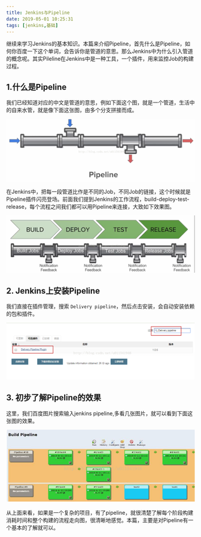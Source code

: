 ```yaml
---
title: Jenkins与Pipeline
date: 2019-05-01 10:25:31
tags: [jenkins,基础]
---
```


继续来学习Jenkins的基本知识。本篇来介绍Pipeline，首先什么是Pipeline，如何你百度一下这个单词，会告诉你是管道的意思。那么Jenkins中为什么引入管道的概念呢。其实Pileline在Jenkins中是一种工具，一个插件，用来监控Job的构建过程。

## 1.什么是Pipeline
我们已经知道对应的中文是管道的意思，例如下面这个图，就是一个管道，生活中的自来水管，就是像下面这张图，由多个分支拼接而成。

![img](/images/82783222932.png)

在Jenkins中，把每一段管道比作是不同的Job，不同Job的链接，这个时候就是Pipeline插件闪亮登场。前面我们提到Jenkins的工作流程，build-deploy-test-release，每个流程之间我们都可以用Pipeline来连接，大致如下效果图。

![img](/images/8278322292128.png)

##  2. Jenkins上安装Pipeline

我们直接在插件管理，搜索 `Delivery pipeline`，然后点击安装，会自动安装依赖的包和插件。

![img](/images/8278322292181.png)

## 3. 初步了解Pipeline的效果

这里，我们百度图片搜索输入jenkins pipeline,多看几张图片，就可以看到下面这张图的效果。

![img](/images/8278322292112.png)

从上面来看，如果是一个复杂的项目，有了pipeline，就很清楚了解每个阶段构建消耗时间和整个构建的流程走向图，很清晰地感觉。本篇，主要是对Pipeline有一个基本的了解就可以。